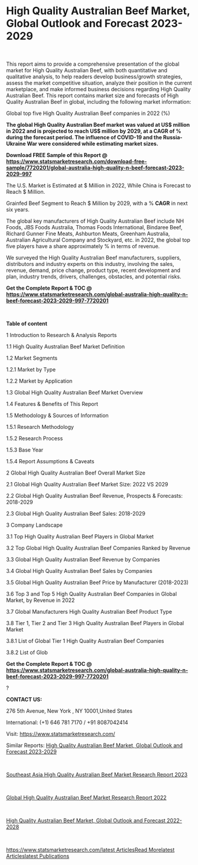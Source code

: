 <h1>High Quality Australian Beef Market, Global Outlook and Forecast 2023-2029</h1><br/><p>This report aims to provide a comprehensive presentation of the global market for High Quality Australian Beef, with both quantitative and qualitative analysis, to help readers develop business/growth strategies, assess the market competitive situation, analyze their position in the current marketplace, and make informed business decisions regarding High Quality Australian Beef. This report contains market size and forecasts of High Quality Australian Beef in global, including the following market information:</p>
 
 
 
 <p>Global top five High Quality Australian Beef companies in 2022 (%)</p>
 
 
 
 <p><strong>The global High Quality Australian Beef market was valued at US$ million in 2022 and is projected to reach US$ million by 2029, at a <strong>CAGR</strong> of % during the forecast period. The influence of COVID-19 and the Russia-Ukraine War were considered while estimating market sizes.</strong></p>
 
 
 
 <p><strong>Download FREE Sample of this Report @ <a href="https://www.statsmarketresearch.com/download-free-sample/7720201/global-australia-high-quality-n-beef-forecast-2023-2029-997">https://www.statsmarketresearch.com/download-free-sample/7720201/global-australia-high-quality-n-beef-forecast-2023-2029-997</a></strong></p>
 
 
 
 <p>The U.S. Market is Estimated at $ Million in 2022, While China is Forecast to Reach $ Million.</p>
 
 
 
 <p>Grainfed Beef Segment to Reach $ Million by 2029, with a % <strong>CAGR</strong> in next six years.</p>
 
 
 
 <p>The global key manufacturers of High Quality Australian Beef include NH Foods, JBS Foods Australia, Thomas Foods International, Bindaree Beef, Richard Gunner Fine Meats, Ashburton Meats, Greenham Australia, Australian Agricultural Company and Stockyard, etc. in 2022, the global top five players have a share approximately % in terms of revenue.</p>
 
 
 
 <p>We surveyed the High Quality Australian Beef manufacturers, suppliers, distributors and industry experts on this industry, involving the sales, revenue, demand, price change, product type, recent development and plan, industry trends, drivers, challenges, obstacles, and potential risks.</p>
 
 
 
 <div><b>Get the Complete Report & TOC @ <a href="https://www.statsmarketresearch.com/global-australia-high-quality-n-beef-forecast-2023-2029-997-7720201">https://www.statsmarketresearch.com/global-australia-high-quality-n-beef-forecast-2023-2029-997-7720201</a></b></div>
 
 
 
 <p><br />
 
 <b>Table of content</b></p>
 
 
 
 <p>1 Introduction to Research & Analysis Reports<br />
 
 1.1 High Quality Australian Beef Market Definition<br />
 
 1.2 Market Segments<br />
 
 1.2.1 Market by Type<br />
 
 1.2.2 Market by Application<br />
 
 1.3 Global High Quality Australian Beef Market Overview<br />
 
 1.4 Features & Benefits of This Report<br />
 
 1.5 Methodology & Sources of Information<br />
 
 1.5.1 Research Methodology<br />
 
 1.5.2 Research Process<br />
 
 1.5.3 Base Year<br />
 
 1.5.4 Report Assumptions & Caveats<br />
 
 2 Global High Quality Australian Beef Overall Market Size<br />
 
 2.1 Global High Quality Australian Beef Market Size: 2022 VS 2029<br />
 
 2.2 Global High Quality Australian Beef Revenue, Prospects & Forecasts: 2018-2029<br />
 
 2.3 Global High Quality Australian Beef Sales: 2018-2029<br />
 
 3 Company Landscape<br />
 
 3.1 Top High Quality Australian Beef Players in Global Market<br />
 
 3.2 Top Global High Quality Australian Beef Companies Ranked by Revenue<br />
 
 3.3 Global High Quality Australian Beef Revenue by Companies<br />
 
 3.4 Global High Quality Australian Beef Sales by Companies<br />
 
 3.5 Global High Quality Australian Beef Price by Manufacturer (2018-2023)<br />
 
 3.6 Top 3 and Top 5 High Quality Australian Beef Companies in Global Market, by Revenue in 2022<br />
 
 3.7 Global Manufacturers High Quality Australian Beef Product Type<br />
 
 3.8 Tier 1, Tier 2 and Tier 3 High Quality Australian Beef Players in Global Market<br />
 
 3.8.1 List of Global Tier 1 High Quality Australian Beef Companies<br />
 
 3.8.2 List of Glob</p>
 
 
 
 <div><b>Get the Complete Report & TOC @ <a href="https://www.statsmarketresearch.com/global-australia-high-quality-n-beef-forecast-2023-2029-997-7720201">https://www.statsmarketresearch.com/global-australia-high-quality-n-beef-forecast-2023-2029-997-7720201</a></b></div>
 
 
 
 <p>? </p>
 
 
 
 <p><b>CONTACT US:</b><br />
 
 276 5th Avenue, New York , NY 10001,United States<br />
 
 International: (+1) 646 781 7170 / +91 8087042414<br />
 
 Visit: <a href="https://www.statsmarketresearch.com/">https://www.statsmarketresearch.com/</a><br />
 
 Similar Reports: <a href="https://www.statsmarketresearch.com/global-australia-high-quality-n-beef-forecast-2023-2029-997-7720201">High Quality Australian Beef Market, Global Outlook and Forecast 2023-2029</a><br />
 
 <br />
 
 <a href="https://www.statsmarketresearch.com/global-australia-high-quality-n-beef-forecast-2023-2029-997-7720201">Southeast Asia High Quality Australian Beef Market Research Report 2023</a><br />
 
 <br />
 
 <a href="https://www.statsmarketresearch.com/global-australia-high-quality-n-beef-forecast-2023-2029-997-7720201">Global High Quality Australian Beef Market Research Report 2022</a><br />
 
 <br />
 
 <a href="https://www.statsmarketresearch.com/global-australia-high-quality-n-beef-forecast-2023-2029-997-7720201">High Quality Australian Beef Market, Global Outlook and Forecast 2022-2028</a><br />
 
 <br />
 
 <a href="https://gyeongbokgung.com">https://www.statsmarketresearch.com/</a><a href="https://hallyeomaritime.com">latest Articles</a><a href="https://jingwansa.com">Read More</a><a href="https://nguoiviet.jp/">latest Articles</a><a href="https://www.intelmarketresearch.com/">latest Publications</a></p>